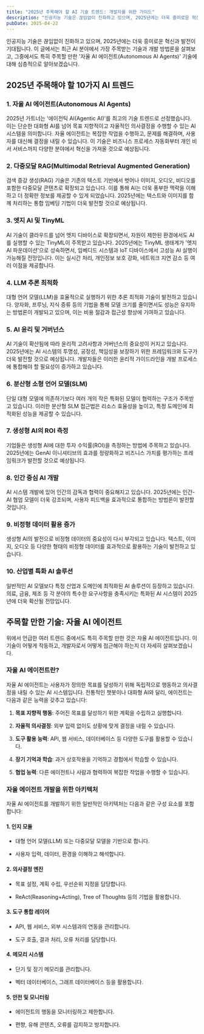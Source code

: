 ```yaml
---
title: "2025년 주목해야 할 AI 기술 트렌드: 개발자를 위한 가이드"
description: "인공지능 기술은 끊임없이 진화하고 있으며, 2025년에는 더욱 흥미로운 혁신과 발전이 기대됩니다. 이 글에서는 최근 AI 분야에서 가장 주목받는 기술과 개발 방법론을 살펴보고, 그중에서도 특히 주목할 만한 '자율 AI 에이전트(Autonomous AI Agents)' 기술에 대해 심층적..."
pubDate: 2025-04-22
---
```


인공지능 기술은 끊임없이 진화하고 있으며, 2025년에는 더욱 흥미로운 혁신과 발전이 기대됩니다. 이 글에서는 최근 AI 분야에서 가장 주목받는 기술과 개발 방법론을 살펴보고, 그중에서도 특히 주목할 만한 '자율 AI 에이전트(Autonomous AI Agents)' 기술에 대해 심층적으로 알아보겠습니다.

## **2025년 주목해야 할 10가지 AI 트렌드**

### **1. 자율 AI 에이전트(Autonomous AI Agents)**

2025년 가트너는 '에이전틱 AI(Agentic AI)'를 최고의 기술 트렌드로 선정했습니다. 이는 단순한 대화형 AI를 넘어 목표 지향적이고 자율적인 의사결정을 수행할 수 있는 AI 시스템을 의미합니다. 자율 에이전트는 복잡한 작업을 수행하고, 문제를 해결하며, 사용자를 대신해 결정을 내릴 수 있습니다. 이 기술은 비즈니스 프로세스 자동화부터 개인 비서 서비스까지 다양한 분야에서 혁신을 가져올 것으로 예상됩니다.

### **2. 다중모달 RAG(Multimodal Retrieval Augmented Generation)**

검색 증강 생성(RAG) 기술은 기존의 텍스트 기반에서 벗어나 이미지, 오디오, 비디오를 포함한 다중모달 콘텐츠로 확장되고 있습니다. 이를 통해 AI는 더욱 풍부한 맥락을 이해하고 더 정확한 정보를 제공할 수 있게 되었습니다. 2025년에는 텍스트와 이미지를 함께 처리하는 통합 임베딩 기법이 더욱 발전할 것으로 예상됩니다.

### **3. 엣지 AI 및 TinyML**

AI 기술이 클라우드를 넘어 엣지 디바이스로 확장되면서, 자원이 제한된 환경에서도 AI를 실행할 수 있는 TinyML이 주목받고 있습니다. 2025년에는 TinyML 생태계가 '엣지 AI 파운데이션'으로 성숙하면서, 임베디드 시스템과 IoT 디바이스에서 고성능 AI 실행이 가능해질 전망입니다. 이는 실시간 처리, 개인정보 보호 강화, 네트워크 지연 감소 등 여러 이점을 제공합니다.

### **4. LLM 추론 최적화**

대형 언어 모델(LLM)을 효율적으로 실행하기 위한 추론 최적화 기술이 발전하고 있습니다. 양자화, 프루닝, 지식 증류 등의 기법을 통해 모델 크기를 줄이면서도 성능은 유지하는 방법론이 개발되고 있으며, 이는 비용 절감과 접근성 향상에 기여하고 있습니다.

### **5. AI 윤리 및 거버넌스**

AI 기술이 확산됨에 따라 윤리적 고려사항과 거버넌스의 중요성이 커지고 있습니다. 2025년에는 AI 시스템의 투명성, 공정성, 책임성을 보장하기 위한 프레임워크와 도구가 더욱 발전할 것으로 예상됩니다. 개발자들은 이러한 윤리적 가이드라인을 개발 프로세스에 통합해야 할 필요성이 증가하고 있습니다.

### **6. 분산형 소형 언어 모델(SLM)**

단일 대형 모델에 의존하기보다 여러 개의 작은 특화된 모델이 협력하는 구조가 주목받고 있습니다. 이러한 분산형 SLM 접근법은 리소스 효율성을 높이고, 특정 도메인에 최적화된 성능을 제공할 수 있습니다.

### **7. 생성형 AI의 ROI 측정**

기업들은 생성형 AI에 대한 투자 수익률(ROI)을 측정하는 방법에 주목하고 있습니다. 2025년에는 GenAI 이니셔티브의 효과를 정량화하고 비즈니스 가치를 평가하는 프레임워크가 발전할 것으로 예상됩니다.

### **8. 인간 중심 AI 개발**

AI 시스템 개발에 있어 인간의 감독과 협력이 중요해지고 있습니다. 2025년에는 인간-AI 협업 모델이 더욱 강조되며, 사용자 피드백을 효과적으로 통합하는 방법론이 발전할 것입니다.

### **9. 비정형 데이터 활용 증가**

생성형 AI의 발전으로 비정형 데이터의 중요성이 다시 부각되고 있습니다. 텍스트, 이미지, 오디오 등 다양한 형태의 비정형 데이터를 효과적으로 활용하는 기술이 발전하고 있습니다.

### **10. 산업별 특화 AI 솔루션**

일반적인 AI 모델보다 특정 산업과 도메인에 최적화된 AI 솔루션이 등장하고 있습니다. 의료, 금융, 제조 등 각 분야의 특수한 요구사항을 충족시키는 특화된 AI 시스템이 2025년에 더욱 확산될 전망입니다.

## **주목할 만한 기술: 자율 AI 에이전트**

위에서 언급한 여러 트렌드 중에서도 특히 주목할 만한 것은 자율 AI 에이전트입니다. 이 기술이 어떻게 작동하고, 개발자로서 어떻게 접근해야 하는지 더 자세히 살펴보겠습니다.

### **자율 AI 에이전트란?**

자율 AI 에이전트는 사용자가 정의한 목표를 달성하기 위해 독립적으로 행동하고 의사결정을 내릴 수 있는 AI 시스템입니다. 전통적인 챗봇이나 대화형 AI와 달리, 에이전트는 다음과 같은 능력을 갖추고 있습니다:

1. **목표 지향적 행동**: 주어진 목표를 달성하기 위한 계획을 수립하고 실행합니다.

2. **자율적 의사결정**: 외부 입력 없이도 상황에 맞게 결정을 내릴 수 있습니다.

3. **도구 활용 능력**: API, 웹 서비스, 데이터베이스 등 다양한 도구를 활용할 수 있습니다.

4. **장기 기억과 학습**: 과거 상호작용을 기억하고 경험에서 학습할 수 있습니다.

5. **협업 능력**: 다른 에이전트나 사람과 협력하여 복잡한 작업을 수행할 수 있습니다.

### **자율 에이전트 개발을 위한 아키텍처**

자율 AI 에이전트를 개발하기 위한 일반적인 아키텍처는 다음과 같은 구성 요소를 포함합니다:

#### **1. 인지 모듈**

- 대형 언어 모델(LLM) 또는 다중모달 모델을 기반으로 합니다.

- 사용자 입력, 데이터, 환경을 이해하고 해석합니다.

#### **2. 의사결정 엔진**

- 목표 설정, 계획 수립, 우선순위 지정을 담당합니다.

- ReAct(Reasoning+Acting), Tree of Thoughts 등의 기법을 활용합니다.

#### **3. 도구 통합 레이어**

- API, 웹 서비스, 외부 시스템과의 연동을 관리합니다.

- 도구 호출, 결과 처리, 오류 처리를 담당합니다.

#### **4. 메모리 시스템**

- 단기 및 장기 메모리를 관리합니다.

- 벡터 데이터베이스, 그래프 데이터베이스 등을 활용합니다.

#### **5. 안전 및 모니터링**

- 에이전트의 행동을 모니터링하고 제한합니다.

- 편향, 유해 콘텐츠, 오류를 감지하고 방지합니다.
